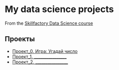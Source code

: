 # My data science projects
From the [Skillfactory Data Science course](https://skillfactory.ru/data-scientist)

## Проекты

* [Проект_0. Игра: Угадай число](https://github.com/Ariisky/sf_data_science/tree/main/project_0)
* [Проект_1. ________________](_______)
* [Проект_2. ________________](_______)
